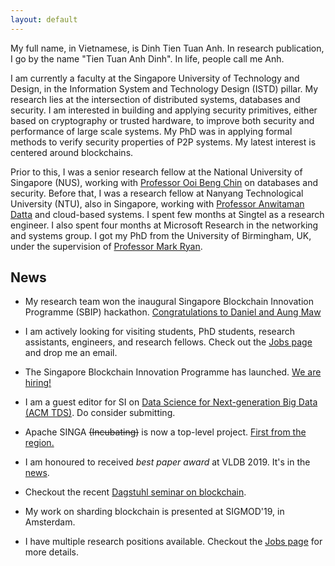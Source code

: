 ```yaml
---
layout: default
---
```


My full name, in Vietnamese, is Dinh Tien Tuan Anh. In research publication, I go by the name "Tien Tuan Anh Dinh". In
life, people call me Anh. 

I am currently a faculty at the Singapore University of Technology and Design, in the Information System and
Technology Design (ISTD) pillar. My research lies at the intersection of distributed systems, databases and
security. I am interested in building and applying security primitives, either based on cryptography or
trusted hardware, to improve both security and performance of large scale systems. My PhD was in applying
formal methods to verify security properties of P2P systems. My latest interest is centered around
blockchains. 

Prior to this, I was a senior research fellow at the National University of Singapore (NUS), working with
[Professor Ooi Beng Chin](https://www.comp.nus.edu.sg/~ooibc) on databases and security. Before that, I was a research fellow at Nanyang
Technological University (NTU), also in Singapore, working with [Professor Anwitaman
Datta](https://www.ntu.edu.sg/home/anwitaman) and cloud-based
systems. I spent few months at Singtel as a research engineer. I also spent four months at Microsoft Research
in the networking and systems group. I got my PhD from the University of Birmingham, UK, under the supervision
of [Professor Mark Ryan](https://www.cs.bham.ac.uk/~mdr). 

## News
* My research team won the inaugural Singapore Blockchain Innovation Programme (SBIP) hackathon.
[Congratulations to Daniel and Aung
Maw](https://istd.sutd.edu.sg/news-events/event/news/congratulations-to-research-team-of-assistant-professor-dinh-tien-tuan-anh-who-won-the-first-prize-enthusiast-track-of-singapore-blockchain-hackathon-2021/)
* I am actively looking for visiting students, PhD students, research assistants, engineers, and research fellows. Check out the [Jobs page](/jobs) and drop me an email.  
* The Singapore Blockchain Innovation Programme has launched. [We are hiring!](https://sbip.sg/category/careers/)
* I am a guest editor for SI on [Data Science for Next-generation Big Data (ACM TDS)](https://dl.acm.org/pb-assets/static_journal_pages/tds/pdf/tds-cfp-special-issue-data-science-next-gen-big-data-1603646817537.pdf). Do consider submitting. 
* Apache SINGA ~~(Incubating)~~ is now a top-level project. [First from the region.](https://www.straitstimes.com/tech/nus-teams-ai-system-first-from-southeast-asia-to-enter-ranks-of-worlds-top-open-source-software?fbclid=IwAR2AgdO-DVMcC9Pcz3aroFdDwUsGkV3cdMS2Iq0Gf5x6QHIy1D68p0_zuI8)

* I am honoured to received *best paper award* at VLDB 2019. It's in the [news](https://www.comp.nus.edu.sg/news/3089-2019-vldb-bestpaper/).  
* Checkout the recent [Dagstuhl seminar on blockchain](https://www.dagstuhl.de/en/program/calendar/semhp/?semnr=19261).
* My work on sharding blockchain is presented at SIGMOD'19, in Amsterdam.
* I have multiple research positions available. Checkout the [Jobs page](/jobs) for more details. 
